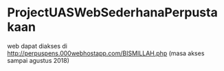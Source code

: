 # ProjectUASWebSederhanaPerpustakaan
web dapat diakses di http://perpuspens.000webhostapp.com/BISMILLAH.php (masa akses sampai agustus 2018)
